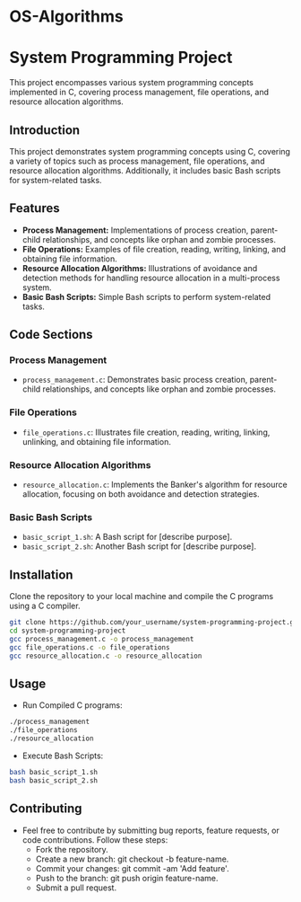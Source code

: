 # OS-Algorithms
# System Programming Project

This project encompasses various system programming concepts implemented in C, covering process management, file operations, and resource allocation algorithms.

## Introduction

This project demonstrates system programming concepts using C, covering a variety of topics such as process management, file operations, and resource allocation algorithms. Additionally, it includes basic Bash scripts for system-related tasks.

## Features

- **Process Management:** Implementations of process creation, parent-child relationships, and concepts like orphan and zombie processes.
- **File Operations:** Examples of file creation, reading, writing, linking, and obtaining file information.
- **Resource Allocation Algorithms:** Illustrations of avoidance and detection methods for handling resource allocation in a multi-process system.
- **Basic Bash Scripts:** Simple Bash scripts to perform system-related tasks.

## Code Sections

### Process Management

- `process_management.c`: Demonstrates basic process creation, parent-child relationships, and concepts like orphan and zombie processes.

### File Operations

- `file_operations.c`: Illustrates file creation, reading, writing, linking, unlinking, and obtaining file information.

### Resource Allocation Algorithms

- `resource_allocation.c`: Implements the Banker's algorithm for resource allocation, focusing on both avoidance and detection strategies.

### Basic Bash Scripts

- `basic_script_1.sh`: A Bash script for [describe purpose].
- `basic_script_2.sh`: Another Bash script for [describe purpose].

## Installation

Clone the repository to your local machine and compile the C programs using a C compiler.

```bash
git clone https://github.com/your_username/system-programming-project.git
cd system-programming-project
gcc process_management.c -o process_management
gcc file_operations.c -o file_operations
gcc resource_allocation.c -o resource_allocation
```

## Usage 
- Run Compiled C programs:
```bash
./process_management
./file_operations
./resource_allocation
```

- Execute Bash Scripts:
```bash
bash basic_script_1.sh
bash basic_script_2.sh
```

## Contributing 
- Feel free to contribute by submitting bug reports, feature requests, or code contributions. Follow these steps:
  - Fork the repository.
  - Create a new branch: git checkout -b feature-name.
  - Commit your changes: git commit -am 'Add feature'.
  - Push to the branch: git push origin feature-name.
  - Submit a pull request.

